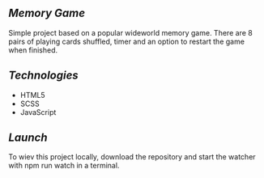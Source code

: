 *Memory Game*
--------------
Simple project based on a popular wideworld memory game. There are 8 pairs of playing cards shuffled, timer and an option to restart the game when finished.

*Technologies*
--------------
- HTML5 
- SCSS 
- JavaScript

*Launch*
--------------
To wiev this project locally, download the repository and start the watcher with npm run watch in a terminal.
